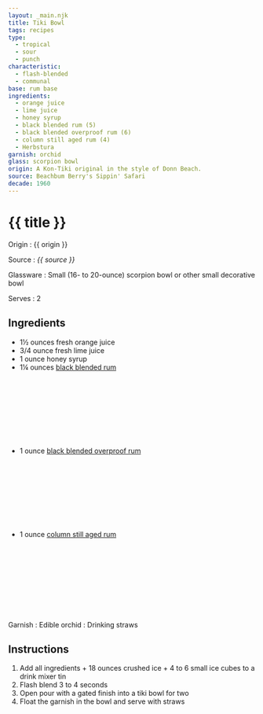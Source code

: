 ```yaml
---
layout: _main.njk
title: Tiki Bowl
tags: recipes
type:
  - tropical
  - sour
  - punch
characteristic:
  - flash-blended
  - communal
base: rum base
ingredients:
  - orange juice
  - lime juice
  - honey syrup
  - black blended rum (5)
  - black blended overproof rum (6)
  - column still aged rum (4)
  - Herbstura
garnish: orchid
glass: scorpion bowl
origin: A Kon-Tiki original in the style of Donn Beach.
source: Beachbum Berry's Sippin' Safari
decade: 1960
---
```

<!-- markdownlint-disable MD025 -->
# {{ title }}
<!-- markdownlint-disable MD025 -->

Origin
  : {{ origin }}

Source
  : <cite>{{ source }}</cite>

Glassware
  : Small (16- to 20-ounce) scorpion bowl or other small decorative bowl

Serves
  : 2

## Ingredients

* 1&frac12; ounces fresh orange juice
* 3/4 ounce fresh lime juice
* 1 ounce honey syrup
* 1&frac14; ounces [black blended rum](/11-rum-black-blended/)<icon-l space="1em" class="bigger" label="(5)"><span class="with-icon"><svg class="icon"><use href="/assets/images/icons/circle-5.svg#circle-5"></use></svg></span></icon-l>
* 1 ounce [black blended overproof rum](/rums/12-rum-black-blended-overproof/)<icon-l space="1em" class="bigger" label="(6)"><span class="with-icon"><svg class="icon"><use href="/assets/images/icons/circle-6.svg#circle-6"></use></svg></span></icon-l>
* 1 ounce [column still aged rum](/rums/08-rum-column-still-aged/)<icon-l space="1em" class="bigger" label="(4)"><span class="with-icon"><svg class="icon"><use href="/assets/images/icons/circle-4.svg#circle-4"></use></svg></span></icon-l>

Garnish
  : Edible orchid
  : Drinking straws

## Instructions

1. Add all ingredients + 18 ounces crushed ice + 4 to 6 small ice cubes to a drink mixer tin
2. Flash blend 3 to 4 seconds
3. Open pour with a gated finish into a tiki bowl for two
4. Float the garnish in the bowl and serve with straws
